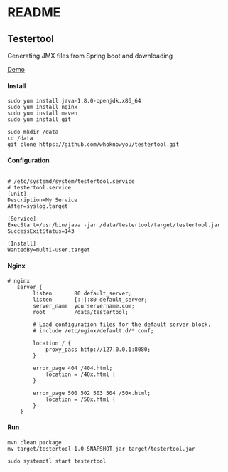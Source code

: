 # README

## Testertool

Generating JMX files from Spring boot and downloading

[Demo](testertool.com)

#### Install



```shell
sudo yum install java-1.8.0-openjdk.x86_64
sudo yum install nginx
sudo yum install maven
sudo yum install git

sudo mkdir /data
cd /data
git clone https://github.com/whoknowyou/testertool.git
```

#### Configuration

```shell

# /etc/systemd/system/testertool.service
# testertool.service
[Unit]
Description=My Service
After=syslog.target

[Service]
ExecStart=/usr/bin/java -jar /data/testertool/target/testertool.jar
SuccessExitStatus=143

[Install]
WantedBy=multi-user.target
```

#### Nginx

```nginx
# nginx
   server {
        listen       80 default_server;
        listen       [::]:80 default_server;
        server_name  yourservername.com;
        root         /data/testertool;

        # Load configuration files for the default server block.
        # include /etc/nginx/default.d/*.conf;

        location / {
            proxy_pass http://127.0.0.1:8080;
        }

        error_page 404 /404.html;
            location = /40x.html {
        }

        error_page 500 502 503 504 /50x.html;
            location = /50x.html {
        }
    }

```

#### Run
```shell
mvn clean package
mv target/testertool-1.0-SNAPSHOT.jar target/testertool.jar

sudo systemctl start testertool
```

